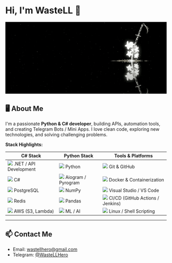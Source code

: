 # Hi, I'm WasteLL 👋
![Приветствие](https://github.com/WasteLLHero/WasteLLHero/raw/main/profile_katana.gif)

## 🖥️ About Me
I'm a passionate **Python & C# developer**, building APIs, automation tools, and creating Telegram Bots / Mini Apps. I love clean code, exploring new technologies, and solving challenging problems.

**Stack Highlights:**

| C# Stack | Python Stack | Tools & Platforms |
| -------- | ------------ | ---------------- |
| <img src="https://cdn.jsdelivr.net/gh/devicons/devicon/icons/dotnetcore/dotnetcore-original.svg" width="30"/> .NET / API Development | <img src="https://cdn.jsdelivr.net/gh/devicons/devicon/icons/python/python-original.svg" width="30"/> Python | <img src="https://cdn.jsdelivr.net/gh/devicons/devicon/icons/git/git-original.svg" width="30"/> Git & GitHub |
| <img src="https://cdn.jsdelivr.net/gh/devicons/devicon/icons/csharp/csharp-original.svg" width="30"/> C# | <img src="https://cdn.jsdelivr.net/gh/devicons/devicon/icons/aiogram/aiogram-original.svg" width="30"/> Aiogram / Pyrogram | <img src="https://cdn.jsdelivr.net/gh/devicons/devicon/icons/docker/docker-original.svg" width="30"/> Docker & Containerization |
| <img src="https://cdn.jsdelivr.net/gh/devicons/devicon/icons/postgresql/postgresql-original.svg" width="30"/> PostgreSQL | <img src="https://cdn.jsdelivr.net/gh/devicons/devicon/icons/numpy/numpy-original.svg" width="30"/> NumPy | <img src="https://cdn.jsdelivr.net/gh/devicons/devicon/icons/visualstudio/visualstudio-plain.svg" width="30"/> Visual Studio / VS Code |
| <img src="https://cdn.jsdelivr.net/gh/devicons/devicon/icons/redis/redis-original.svg" width="30"/> Redis | <img src="https://cdn.jsdelivr.net/gh/devicons/devicon/icons/pandas/pandas-original.svg" width="30"/> Pandas | <img src="https://cdn.jsdelivr.net/gh/devicons/devicon/icons/jenkins/jenkins-original.svg" width="30"/> CI/CD (GitHub Actions / Jenkins) |
| <img src="https://cdn.jsdelivr.net/gh/devicons/devicon/icons/amazonwebservices/amazonwebservices-original.svg" width="30"/> AWS (S3, Lambda) | <img src="https://cdn.jsdelivr.net/gh/devicons/devicon/icons/tensorflow/tensorflow-original.svg" width="30"/> ML / AI | <img src="https://cdn.jsdelivr.net/gh/devicons/devicon/icons/linux/linux-original.svg" width="30"/> Linux / Shell Scripting |

---

## 📫 Contact Me
- Email: wastellhero@gmail.com  
- Telegram: [@WasteLLHero](https://t.me/WasteLLHero)  


